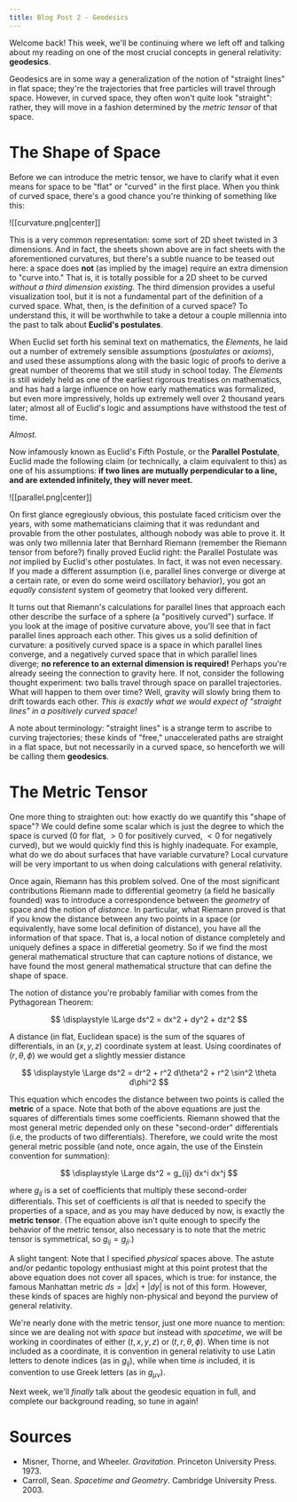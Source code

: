 ```yaml
---
title: Blog Post 2 - Geodesics
---
```


Welcome back! This week, we'll be continuing where we left off and talking about my reading on one of the most crucial concepts in general relativity: **geodesics**.

Geodesics are in some way a generalization of the notion of "straight lines" in flat space; they're the trajectories that free particles will travel through space. However, in curved space, they often won't quite look "straight": rather, they will move in a fashion determined by the *metric tensor* of that space.

# The Shape of Space
Before we can introduce the metric tensor, we have to clarify what it even means for space to be "flat" or "curved" in the first place. When you think of curved space, there's a good chance you're thinking of something like this:

![[curvature.png|center]]

This is a very common representation: some sort of 2D sheet twisted in 3 dimensions. And in fact, the sheets shown above are in fact sheets with the aforementioned curvatures, but there's a subtle nuance to be teased out here: a space does **not** (as implied by the image) require an extra dimension to "curve into." That is, it is totally possible for a 2D sheet to be curved *without a third dimension existing*. The third dimension provides a useful visualization tool, but it is not a fundamental part of the definition of a curved space. What, then, is the definition of a curved space? To understand this, it will be worthwhile to take a detour a couple millennia into the past to talk about **Euclid's postulates**.

When Euclid set forth his seminal text on mathematics, the *Elements*, he laid out a number of extremely sensible assumptions (*postulates* or *axioms*), and used these assumptions along with the basic logic of proofs to derive a great number of theorems that we still study in school today. The *Elements* is still widely held as one of the earliest rigorous treatises on mathematics, and has had a large influence on how early mathematics was formalized, but even more impressively, holds up extremely well over 2 thousand years later; almost all of Euclid's logic and assumptions have withstood the test of time.

*Almost.*

Now infamously known as Euclid's Fifth Postule, or the **Parallel Postulate**, Euclid made the following claim (or technically, a claim equivalent to this) as one of his assumptions: **if two lines are mutually perpendicular to a line, and are extended infinitely, they will never meet.**

![[parallel.png|center]]

On first glance egregiously obvious, this postulate faced criticism over the years, with some mathematicians claiming that it was redundant and provable from the other postulates, although nobody was able to prove it. It was only two millennia later that Bernhard Riemann (remember the Riemann tensor from before?) finally proved Euclid right: the Parallel Postulate was *not* implied by Euclid's other postulates. In fact, it was not even necessary. If you made a different assumption (i.e, parallel lines converge or diverge at a certain rate, or even do some weird oscillatory behavior), you got an *equally consistent* system of geometry that looked very different.

It turns out that Riemann's calculations for parallel lines that approach each other describe the surface of a sphere (a "positively curved") surface. If you look at the image of positive curvature above, you'll see that in fact parallel lines approach each other. This gives us a solid definition of curvature: a positively curved space is a space in which parallel lines converge, and a negatively curved space that in which parallel lines diverge; **no reference to an external dimension is required!** Perhaps you're already seeing the connection to gravity here. If not, consider the following thought experiment: two balls travel through space on parallel trajectories. What will happen to them over time? Well, gravity will slowly bring them to drift towards each other. *This is exactly what we would expect of "straight lines" in a positively curved space!*

A note about terminology: "straight lines" is a strange term to ascribe to curving trajectories; these kinds of "free," unaccelerated paths are straight in a flat space, but not necessarily in a curved space, so henceforth we will be calling them **geodesics**.

# The Metric Tensor

One more thing to straighten out: how exactly do we quantify this "shape of space"? We could define some scalar which is just the degree to which the space is curved ($0$ for flat, $>0$ for positively curved, $<0$ for negatively curved), but we would quickly find this is highly inadequate. For example, what do we do about surfaces that have variable curvature? Local curvature will be very important to us when doing calculations with general relativity.

Once again, Riemann has this problem solved. One of the most significant contributions Riemann made to differential geometry (a field he basically founded) was to introduce a correspondence between the *geometry* of space and the notion of *distance*. In particular, what Riemann proved is that if you know the distance between any two points in a space (or equivalently, have some local definition of distance), you have all the information of that space. That is, a local notion of distance completely and uniquely defines a space in differetial geometry. So if we find the most general mathematical structure that can capture notions of distance, we have found the most general mathematical structure that can define the shape of space. 

The notion of distance you're probably familiar with comes from the Pythagorean Theorem:

$$
\displaystyle \Large ds^2 = dx^2 + dy^2 + dz^2
$$

A distance (in flat, Euclidean space) is the sum of the squares of differentials, in an $(x,y,z)$ coordinate system at least. Using coordinates of $(r, \theta, \phi)$ we would get a slightly messier distance

$$
\displaystyle \Large ds^2 = dr^2 + r^2 d\theta^2 + r^2 \sin^2 \theta d\phi^2
$$

This equation which encodes the distance between two points is called the **metric** of a space. Note that both of the above equations are just the squares of differentials times some coefficients. Riemann showed that the most general metric depended only on these "second-order" differentials (i.e, the products of two differentials). Therefore, we could write the most general metric possible (and note, once again, the use of the Einstein convention for summation):

$$
\displaystyle \Large ds^2 = g_{ij} dx^i dx^j
$$

where $g_{ij}$ is a set of coefficients that multiply these second-order differentials. This set of coefficients is *all* that is needed to specify the properties of a space, and as you may have deduced by now, is exactly the **metric tensor**. (The equation above isn't quite enough to specify the behavior of the metric tensor, also necessary is to note that the metric tensor is symmetrical, so $g_{ij} = g_{ji}$.)

A slight tangent: Note that I specified *physical* spaces above. The astute and/or pedantic topology enthusiast might at this point protest that the above equation does not cover all spaces, which is true: for instance, the famous Manhattan metric $ds = |dx| + |dy|$ is not of this form. However, these kinds of spaces are highly non-physical and beyond the purview of general relativity.

We're nearly done with the metric tensor, just one more nuance to mention: since we are dealing not with *space* but instead with *spacetime*, we will be working in coordinates of either $(t,x,y,z)$ or $(t,r,\theta,\phi)$. When time is not included as a coordinate, it is convention in general relativity to use Latin letters to denote indices (as in $g_{ij}$), while when time *is* included, it is convention to use Greek letters (as in $g_{\mu \nu}$).

Next week, we'll *finally* talk about the geodesic equation in full, and complete our background reading, so tune in again!

# Sources
- Misner, Thorne, and Wheeler. *Gravitation*. Princeton University Press. 1973.
- Carroll, Sean. *Spacetime and Geometry*. Cambridge University Press. 2003.